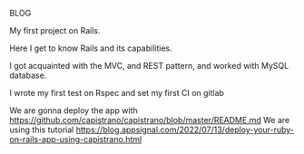 BLOG 

My first project on Rails.

Here I get to know Rails and its capabilities.

I got acquainted with the MVC, and REST pattern, and worked with MySQL database.

I wrote my first test on Rspec and set my first CI on gitlab

We are gonna deploy the app with https://github.com/capistrano/capistrano/blob/master/README.md
We are using this tutorial https://blog.appsignal.com/2022/07/13/deploy-your-ruby-on-rails-app-using-capistrano.html
